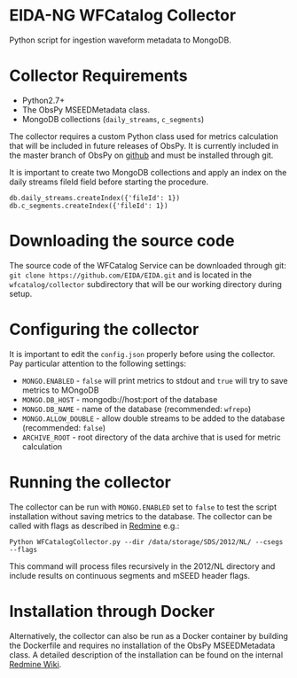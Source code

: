 # EIDA-NG WFCatalog Collector
Python script for ingestion waveform metadata to MongoDB.

# Collector Requirements
* Python2.7+
* The ObsPy MSEEDMetadata class.
* MongoDB collections (`daily_streams`, `c_segments`)

The collector requires a custom Python class used for metrics calculation that will be included in future releases of ObsPy. It is currently included in the master branch of ObsPy on [github](https://github.com/obspy/obspy) and must be installed through git.

It is important to create two MongoDB collections and apply an index on the daily streams fileId field before starting the procedure.

    db.daily_streams.createIndex({'fileId': 1})
    db.c_segments.createIndex({'fileId': 1})
    
# Downloading the source code
The source code of the WFCatalog Service can be downloaded through git: `git clone https://github.com/EIDA/EIDA.git` and is located in the `wfcatalog/collector` subdirectory that will be our working directory during setup.

# Configuring the collector
It is important to edit the `config.json` properly before using the collector. Pay particular attention to the following settings:

* `MONGO.ENABLED` - `false` will print metrics to stdout and `true` will try to save metrics to MOngoDB
* `MONGO.DB_HOST` - mongodb://host:port of the database
* `MONGO.DB_NAME` - name of the database (recommended: `wfrepo`)
* `MONGO.ALLOW_DOUBLE` - allow double streams to be added to the database (recommended: `false`)
* `ARCHIVE_ROOT` - root directory of the data archive that is used for metric calculation

# Running the collector
The collector can be run with `MONGO.ENABLED` set to `false` to test the script installation without saving metrics to the database. The collector can be called with flags as described in [Redmine](https://dev.knmi.nl/projects/eida/wiki/WFCatalog#2-EIDANG-WFCatalog-Collector) e.g.:

    Python WFCatalogCollector.py --dir /data/storage/SDS/2012/NL/ --csegs --flags
    
This command will process files recursively in the 2012/NL directory and include results on continuous segments and mSEED header flags.

# Installation through Docker
Alternatively, the collector can also be run as a Docker container by building the Dockerfile and requires no installation of the ObsPy MSEEDMetadata class. A detailed description of the installation can be found on the internal [Redmine Wiki](https://dev.knmi.nl/projects/eida/wiki/WFCatalogDocker).
